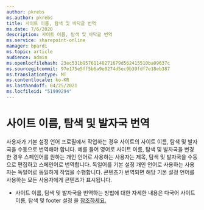 ```yaml
---
author: pkrebs
ms.author: pkrebs
title: 사이트 이름, 탐색 및 바닥글 번역
ms.date: 7/6/2020
description: 사이트 이름, 탐색 및 바닥글 번역
ms.service: sharepoint-online
manager: bpardi
ms.topic: article
audience: admin
ms.openlocfilehash: 23ec531b95761140271679d562415510ba09637c
ms.sourcegitcommit: 97e175e5ff5b6a9e0274d5ec9b39fdf7e18eb387
ms.translationtype: MT
ms.contentlocale: ko-KR
ms.lasthandoff: 04/25/2021
ms.locfileid: "51999294"
---
```

# <a name="translate-the-site-name-navigation-and-footers"></a>사이트 이름, 탐색 및 발자국 번역
사용자가 기본 설정 언어 프로필에서 작업하는 경우 사이트의 사이트 이름, 탐색 및 발자국을 수동으로 번역해야 합니다. 예를 들어 영어로 사이트 이름, 탐색 및 발자국을 변경한 경우 스페인어를 원하는 개인 언어로 사용하는 사용자는 제목, 탐색 및 발자국을 수동으로 편집하고 스페인어로 번역합니다. 독일어를 기본 설정 개인 언어로 사용하는 사용자는 독일어로 동일하게 작업을 수행합니다. 콘텐츠가 번역되면 해당 기본 설정 언어를 사용하는 모든 사용자에게 콘텐츠가 표시됩니다.  

- 사이트 이름, 탐색 및 발자국을 번역하는 방법에 대한 자세한 내용은 다국어 사이트 이름, 탐색 및 footer 설정 을 [참조하세요.](https://support.office.com/article/create-multilingual-communication-sites-pages-and-news-2bb7d610-5453-41c6-a0e8-6f40b3ed750c#bkmk_muitranslations)
